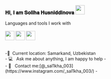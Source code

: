 ### 𝐇𝐢, 𝐈 𝐚𝐦 𝐒𝐨𝐥𝐢𝐡𝐚 𝐇𝐮𝐬𝐧𝐢𝐝𝐝𝐢𝐧𝐨𝐯𝐚 <img src="https://media1.giphy.com/media/v1.Y2lkPTc5MGI3NjExYXhseGdyY3U3bTNhNGE3MDZ0bjhjcWwwMzB0dTkwYzVseHhvdHQ5NCZlcD12MV9pbnRlcm5hbF9naWZfYnlfaWQmY3Q9cw/gM5qFksULw54NMWyry/giphy.gif" width="30px"> </br>

Languages and tools I work with 
<br/>
<br/>
<code><img src="https://w1.pngwing.com/pngs/696/924/png-transparent-html-logo-html5-badge-line-symbol-signage-thumbnail.png" width="30px"></code>
<code><img src="https://w1.pngwing.com/pngs/696/924/png-transparent-html-logo-html5-badge-line-symbol-signage-thumbnail.png" width="30px"></code>
<code><img src="https://w1.pngwing.com/pngs/696/924/png-transparent-html-logo-html5-badge-line-symbol-signage-thumbnail.png" width="30px"></code>

<br/>
-📍&nbsp; Current location: Samarkand, Uzbekistan
<br/>
- 💻 &nbsp; Ask me about anything, I am happy to help
- <br/>
- 📑 &nbsp; Contact me:[@_sal1kha_003](https://www.instagram.com/_sal1kha_003/)
- <br/>

